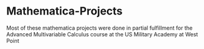 # Mathematica-Projects
Most of these mathematica projects were done in partial fulfillment for the Advanced Multivariable Calculus course at the US Military Academy at West Point
